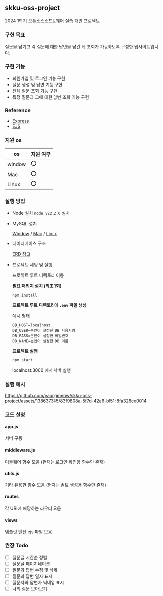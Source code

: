 ## skku-oss-project
2024 1학기 오픈소스소프트웨어 실습 개인 프로젝트

### 구현 목표
질문을 남기고 각 질문에 대한 답변을 남긴 뒤 조회가 가능하도록 구성한 웹사이트입니다.

### 구현 기능
- 회원가입 및 로그인 기능 구현
- 질문 생성 및 답변 기능 구현
- 전체 질문 조회 기능 구현
- 특정 질문과 그에 대한 답변 조회 기능 구현

### Reference
- [Express](https://github.com/expressjs/express)
- [EJS](https://github.com/mde/ejs)

### 지원 os
|os|지원 여부|
|--|--|
|window|⭕️|
|Mac|⭕️|
|Linux|⭕️|
### 실행 방법
- Node 설치
  `node v22.2.0` 설치
- MySQL 설치

  [Window](https://goddaehee.tistory.com/277) / [Mac](https://velog.io/@mingle_1017/Mysql-%EC%84%A4%EC%B9%98-%EB%B0%8F-%ED%85%8C%EC%9D%B4%EB%B8%94-%EC%83%9D%EC%84%B1%ED%95%98%EA%B8%B0%EB%A7%A5%EB%B6%81-%EB%B2%84%EC%A0%84) / [Linux](https://velog.io/@hyeri_hello/%EB%A6%AC%EB%88%85%EC%8A%A4-MySQL-%EC%84%A4%EC%B9%98)
- 데이터베이스 구조

  [ERD 참고](https://www.erdcloud.com/d/xuyeHLXoAHH9Tcb34)

- 프로젝트 세팅 및 실행

  프로젝트 루트 디렉토리 이동

  **필요 패키지 설치 (최초 1회)**
  ```bash
  npm install
  ```
  **프로젝트 루트 디렉토리에 `.env` 파일 생성**

  예시 형태
  ```env
  DB_HOST=localhost
  DB_USER=본인이 설정한 DB 사용자명
  DB_PASS=본인이 설정한 비밀번호
  DB_NAME=본인이 설정한 DB 이름
  ```
  **프로젝트 실행**
  ```bash
  npm start
  ```
  localhost:3000 에서 서버 실행
### 실행 예시
https://github.com/yaongmeow/skku-oss-project/assets/138637345/83f9808a-5f7d-42a6-bf51-8fa326ce0014
### 코드 설명
#### app.js
서버 구동
#### middleware.js
미들웨어 함수 모음 (현재는 로그인 확인용 함수만 존재)
#### utils.js
기타 유용한 함수 모음 (현재는 솔트 생성용 함수만 존재)
#### routes
각 URI에 해당하는 라우터 모음
#### views
템플릿 엔진 ejs 파일 모음
### 권장 Todo
- [ ] 질문글 시간순 정렬
- [ ] 질문글 페이지네이션
- [ ] 질문과 답변 수정 및 삭제
- [ ] 질문과 답변 일자 표시
- [ ] 질문자와 답변자 닉네임 표시
- [ ] 나의 질문 모아보기
